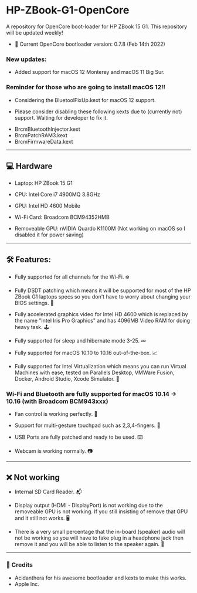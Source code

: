 # HP-ZBook-G1-OpenCore
A repository for OpenCore boot-loader for HP ZBook 15 G1.
This repository will be updated weekly!

- 🥲 Current OpenCore bootloader version: 0.7.8 (Feb 14th 2022)

### New updates:
<ul>
    <li>Added support for macOS 12 Monterey and macOS 11 Big Sur.</li>
</ul>


### Reminder for those who are going to install macOS 12!!

- Considering the BluetoolFixUp.kext for macOS 12 support.

- Please consider disabling these following kexts due to (currently not) support. Waiting for developer to fix it.

+ BrcmBluetoothInjector.kext
+ BrcmPatchRAM3.kext
+ BrcmFirmwareData.kext


---------------
## 💻 Hardware


- Laptop: HP ZBook 15 G1


- CPU: Intel Core i7 4900MQ 3.8GHz


- GPU: Intel HD 4600 Mobile


- Wi-Fi Card: Broadcom BCM94352HMB


- Removeable GPU: nVIDIA Quardo K1100M (Not working on macOS so I disabled it for power saving)



---------------
## 🛠 Features:

- Fully supported for all channels for the Wi-Fi. ❄️

- Fully DSDT patching which means it will be supported for most of the HP ZBook G1 laptops specs so you don't have to worry about changing your BIOS settings. 🔌

- Fully accelerated graphics video for Intel HD 4600 which is replaced by the name "Intel Iris Pro Graphics" and has 4096MB Video RAM for doing heavy task. 🕹

- Fully supported for sleep and hibernate mode 3-25. 💤

- Fully supported for macOS 10.10 to 10.16 out-of-the-box. 📈

- Fully supported for Intel Virtualization which means you can run Virtual Machines with ease, tested on Parallels Desktop, VMWare Fusion, Docker, Android Studio, Xcode Simulator. 📡


### Wi-Fi and Bluetooth are fully supported for macOS 10.14 -> 10.16 (with Broadcom BCM943xxx)


- Fan control is working perfectly. 🦄

- Support for multi-gesture touchpad such as 2,3,4-fingers. 👋

- USB Ports are fully patched and ready to be used. ⌨️

- Webcam is working normally. 📷


----------------
## ❌ Not working


- Internal SD Card Reader. 📬

- Display output (HDMI - DisplayPort) is not working due to the removeable GPU is not working. If you still insisting of remove that GPU and it still not works. 🖥

- There is a very small percentage that the in-board (speaker) audio will not be working so you will have to fake plug in a headphone jack then remove it and you will be able to listen to the speaker again. 🧭
----------------
### 💌 Credits

- Acidanthera for his awesome bootloader and kexts to make this works.
- Apple Inc.
